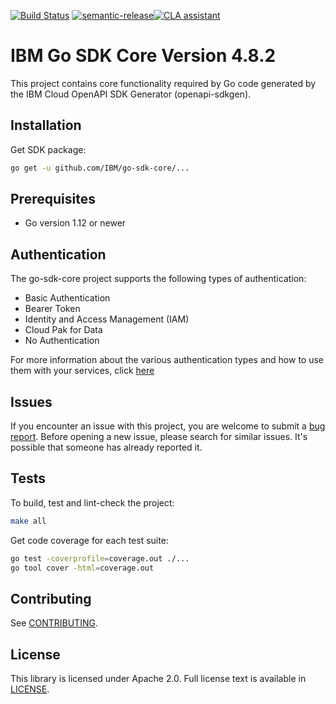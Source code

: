 [![Build Status](https://travis-ci.com/IBM/go-sdk-core.svg?branch=master)](https://travis-ci.com/IBM/go-sdk-core)
[![semantic-release](https://img.shields.io/badge/%20%20%F0%9F%93%A6%F0%9F%9A%80-semantic--release-e10079.svg)](https://github.com/semantic-release/semantic-release)[![CLA assistant](https://cla-assistant.io/readme/badge/ibm/go-sdk-core)](https://cla-assistant.io/ibm/go-sdk-core)

# IBM Go SDK Core Version 4.8.2
This project contains core functionality required by Go code generated by the IBM Cloud OpenAPI SDK Generator
(openapi-sdkgen).

## Installation

Get SDK package:
```bash
go get -u github.com/IBM/go-sdk-core/...
```

## Prerequisites
- Go version 1.12 or newer

## Authentication
The go-sdk-core project supports the following types of authentication:
- Basic Authentication
- Bearer Token 
- Identity and Access Management (IAM)
- Cloud Pak for Data
- No Authentication

For more information about the various authentication types and how to use them with your services, click [here](Authentication.md)

## Issues

If you encounter an issue with this project, you are welcome to submit a [bug report](https://github.com/IBM/go-sdk-core/issues).
Before opening a new issue, please search for similar issues. It's possible that someone has already reported it.

## Tests

To build, test and lint-check the project:
```bash
make all
```

Get code coverage for each test suite:
```bash
go test -coverprofile=coverage.out ./...
go tool cover -html=coverage.out
```

## Contributing

See [CONTRIBUTING](CONTRIBUTING.md).

## License

This library is licensed under Apache 2.0. Full license text is
available in [LICENSE](LICENSE.md).
